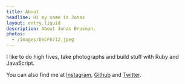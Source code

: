 ```yaml
---
title: About
headline: Hi my name is Jonas
layout: entry.liquid
description: About Jonas Brusman.
photos:
  - /images/DSCF0712.jpeg
---
```


I like to do high fives, take photographs and build stuff with Ruby and JavaScript.

You can also find me at [Instagram](https://www.instagram.com/himynameisjonas/), [Github](https://github.com/himynameisjonas) and [Twitter](https://twitter.com/himynameisjonas).
